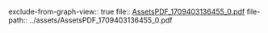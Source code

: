 exclude-from-graph-view:: true
file:: [AssetsPDF_1709403136455_0.pdf](../assets/AssetsPDF_1709403136455_0.pdf)
file-path:: ../assets/AssetsPDF_1709403136455_0.pdf
